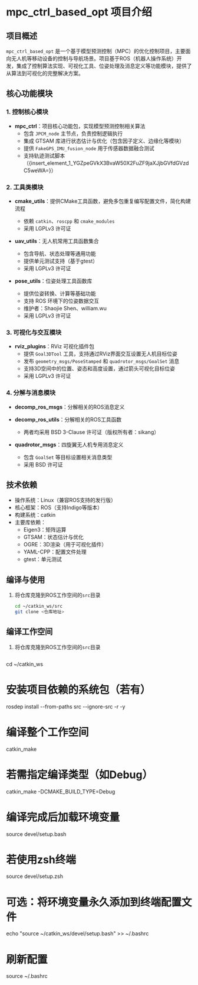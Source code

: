 # mpc_ctrl_based_opt 项目介绍

## 项目概述
`mpc_ctrl_based_opt` 是一个基于模型预测控制（MPC）的优化控制项目，主要面向无人机等移动设备的控制与导航场景。项目基于ROS（机器人操作系统）开发，集成了控制算法实现、可视化工具、位姿处理及消息定义等功能模块，提供了从算法到可视化的完整解决方案。

## 核心功能模块

### 1. 控制核心模块
- **mpc_ctrl**：项目核心功能包，实现模型预测控制相关算法
  - 包含 `JPCM_node` 主节点，负责控制逻辑执行
  - 集成 GTSAM 库进行状态估计与优化（包含因子定义、边缘化等模块）
  - 提供 `FakeGPS_IMU_fusion_node` 用于传感器数据融合测试
  - 支持轨迹测试脚本（{insert\_element\_1\_YGZpeGVkX3BvaW50X2FuZF9jaXJjbGVfdGVzdC5weWA=}）

### 2. 工具类模块
- **cmake_utils**：提供CMake工具函数，避免多包重复编写配置文件，简化构建流程
  - 依赖 `catkin`、`roscpp` 和 `cmake_modules`
  - 采用 LGPLv3 许可证

- **uav_utils**：无人机常用工具函数集合
  - 包含导航、状态处理等通用功能
  - 提供单元测试支持（基于gtest）
  - 采用 LGPLv3 许可证

- **pose_utils**：位姿处理工具函数库
  - 提供位姿转换、计算等基础功能
  - 支持 ROS 环境下的位姿数据交互
  - 维护者：Shaojie Shen、william.wu
  - 采用 LGPLv3 许可证

### 3. 可视化与交互模块
- **rviz_plugins**：RViz 可视化插件包
  - 提供 `Goal3DTool` 工具，支持通过RViz界面交互设置无人机目标位姿
  - 发布 `geometry_msgs/PoseStamped` 和 `quadrotor_msgs/GoalSet` 消息
  - 支持3D空间中的位置、姿态和高度设置，通过箭头可视化目标位姿
  - 采用 LGPLv3 许可证

### 4. 分解与消息模块
- **decomp_ros_msgs**：分解相关的ROS消息定义
- **decomp_ros_utils**：分解相关的ROS工具函数
  - 两者均采用 BSD 3-Clause 许可证（版权所有者：sikang）

- **quadrotor_msgs**：四旋翼无人机专用消息定义
  - 包含 `GoalSet` 等目标设置相关消息类型
  - 采用 BSD 许可证

## 技术依赖
- 操作系统：Linux（兼容ROS支持的发行版）
- 核心框架：ROS（支持Indigo等版本）
- 构建系统：catkin
- 主要库依赖：
  - Eigen3：矩阵运算
  - GTSAM：状态估计与优化
  - OGRE：3D渲染（用于可视化插件）
  - YAML-CPP：配置文件处理
  - gtest：单元测试

## 编译与使用
1. 将仓库克隆到ROS工作空间的`src`目录
   ```bash
   cd ~/catkin_ws/src
   git clone <仓库地址>
   
## 编译工作空间
1. 将仓库克隆到ROS工作空间的`src`目录
   ```bash
  cd ~/catkin_ws
  # 安装项目依赖的系统包（若有）
  rosdep install --from-paths src --ignore-src -r -y
  # 编译整个工作空间
  catkin_make
  # 若需指定编译类型（如Debug）
  catkin_make -DCMAKE_BUILD_TYPE=Debug
  # 编译完成后加载环境变量
  source devel/setup.bash
  # 若使用zsh终端
  source devel/setup.zsh
  # 可选：将环境变量永久添加到终端配置文件
  echo "source ~/catkin_ws/devel/setup.bash" >> ~/.bashrc
  # 刷新配置
  source ~/.bashrc
